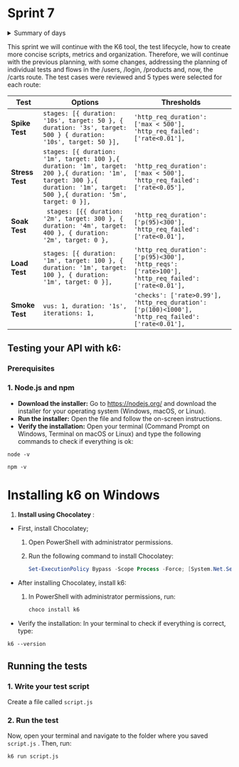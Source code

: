 
# Sprint 7

<details>
<summary>Summary of days</summary>

## Day 1: MasterClass

- Starting base project with K6 and Serverest
- Static and dynamic data sets

## Day 2: MasterClass

- Test Lifecycle with Setup and Teardown

## Day 3: MasterClass

- Service layer with K6

## Day 4: MasterClass

- Centralizing validations with BaseChecks

## Day 5: MasterClass

- Setting Constants and Environment

## Day 6, 7, 8 and 9: Evolution Challenge

- Challenge
- Mentoring

</details>



This sprint we will continue with the K6 tool, the test lifecycle, how to create more concise scripts, metrics and organization. Therefore, we will continue with the previous planning, with some changes, addressing the planning of individual tests and flows in the /users, /login, /products and, now, the /carts route. The test cases were reviewed and 5 types were selected for each route:

**Test** | **Options** | **Thresholds**
--- | --- | ---
**Spike Test** | `stages: [{ duration: '10s', target: 50 }, { duration: '3s', target: 500 } { duration: '10s', target: 50 }],` | `'http_req_duration': ['max < 500'], 'http_req_failed': ['rate<0.01'],`
**Stress Test** | `stages: [{ duration: '1m', target: 100 },{ duration: '1m', target: 200 },{ duration: '1m', target: 300 },{ duration: '1m', target: 500 },{ duration: '5m', target: 0 }],` | `'http_req_duration': ['max < 500'], 'http_req_failed': ['rate<0.05'],`
**Soak Test** | ` stages: [{{ duration: '2m', target: 300 }, { duration: '4m', target: 400 }, { duration: '2m', target: 0 },` | `'http_req_duration': ['p(95)<300'], 'http_req_failed': ['rate<0.01'],`
**Load Test** | `stages: [{ duration: '1m', target: 100 }, { duration: '1m', target: 100 }, { duration: '1m', target: 0 }],` | `'http_req_duration': ['p(95)<300'], 'http_reqs': ['rate>100'], 'http_req_failed': ['rate<0.01'],`
**Smoke Test** | `vus: 1, duration: '1s', iterations: 1, ` | `'checks': ['rate>0.99'], 'http_req_duration': ['p(100)<1000'], 'http_req_failed': ['rate<0.01'],`

## **Testing your API with k6:**

### Prerequisites

### **1. Node.js and npm**

- **Download the installer:** Go to https://nodejs.org/ and download the installer for your operating system (Windows, macOS, or Linux).
- **Run the installer:** Open the file and follow the on-screen instructions.
- **Verify the installation:** Open your terminal (Command Prompt on Windows, Terminal on macOS or Linux) and type the following commands to check if everything is ok:

```
node -v
```

```
npm -v
```

# **Installing k6 on Windows**

1. **Install using Chocolatey** :

- First, install Chocolatey;

    1. Open PowerShell with administrator permissions.

    2. Run the following command to install Chocolatey:

        ```powershell
        Set-ExecutionPolicy Bypass -Scope Process -Force; [System.Net.ServicePointManager]::SecurityProtocol = [System.Net.ServicePointManager]::SecurityProtocol -bor 3072; iex ((New-Object System.Net.WebClient).DownloadString('<https://community.chocolatey.org/install.ps1>'))
        ```

- After installing Chocolatey, install k6:

    1. In PowerShell with administrator permissions, run:

        ```powershell
        choco install k6
        ```

- Verify the installation: In your terminal to check if everything is correct, type:

```
k6 --version
```

## **Running the tests**

### **1. Write your test script**

Create a file called `script.js`

### **2. Run the test**

Now, open your terminal and navigate to the folder where you saved `script.js` . Then, run:

```
k6 run script.js
```

